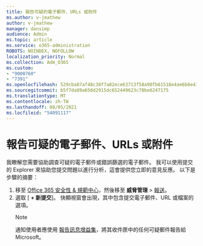 ```yaml
---
title: 報告可疑的電子郵件、URLs 或附件
ms.author: v-jmathew
author: v-jmathew
manager: dansimp
audience: Admin
ms.topic: article
ms.service: o365-administration
ROBOTS: NOINDEX, NOFOLLOW
localization_priority: Normal
ms.collection: Adm_O365
ms.custom:
- "9000760"
- "7391"
ms.openlocfilehash: 529cba87af48c38f7a82ece63713f58a90fb61518e4ae6b6e41f0b4905dcd5ae
ms.sourcegitcommit: b5f7da89a650d2915dc652449623c78be6247175
ms.translationtype: MT
ms.contentlocale: zh-TW
ms.lasthandoff: 08/05/2021
ms.locfileid: "54091117"
---
```

# <a name="report-suspicious-emails-urls-or-attachments"></a>報告可疑的電子郵件、URLs 或附件

我瞭解您需要協助調查可疑的電子郵件或錯誤篩選的電子郵件。 我可以使用提交的 Explorer 來協助您提交問題以進行分析，這會提供您立即的意見反應。 以下是步驟的摘要：

1. 移至 [Office 365 安全性 & 規範中心](https://go.microsoft.com/fwlink/p/?linkid=2077143)，然後移至 **威脅管理**  >  [報送](https://go.microsoft.com/fwlink/?linkid=2101521)。
2. 選取 [ **+ 新提交**]。 快顯視窗會出現，其中包含提交電子郵件、URL 或檔案的選項。
    > [!NOTE]
    > 通知使用者應使用 [報告訊息增益集](https://go.microsoft.com/fwlink/?linkid=2092385)，將其收件匣中的任何可疑郵件報告給 Microsoft。
